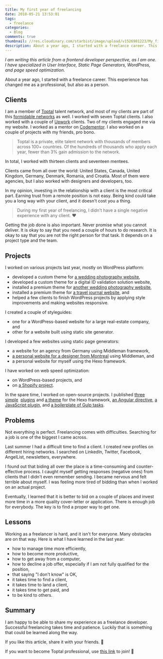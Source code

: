 ```yaml
---
title: My first year of freelancing
date: 2018-05-21 13:53:01
tags:
  - freelance
categories:
  - Blog
comments: true
thumbnail: //res.cloudinary.com/starbist/image/upload/v1526981223/My_first_year_of_freelancing_exsbxg.jpg
description: About a year ago, I started with a freelance career. This experience has changed me as a professional, but also as a person.
---
```


_I am writing this article from a frontend developer perspective, as I am one. I have specialized in User Interface, Static Page Generators, WordPress, and page speed optimization._

About a year ago, I started with a freelance career. This experience has changed me as a professional, but also as a person.

<!-- more -->

## Clients
I am a member of [Toptal] talent network, and most of my clients are part of this [formidable networks] as well. I worked with seven Toptal clients. I also worked with a couple of [Upwork] clients. Two of my clients engaged me via my website. I worked as a mentor on [Codementor]. I also worked on a couple of projects with my friends, pro bono.

> Toptal is a private, elite talent network with thousands of members across 100+ countries. Of the hundreds of thousands who apply each year, fewer than 3% gain admission to the network.

In total, I worked with thirteen clients and seventeen mentees.

Clients came from all over the world: United States, Canada, United Kingdom, Germany, Denmark, Romania, and Croatia. Most of them were agencies, but I also worked with designers and developers, too.

In my opinion, investing in the relationship with a client is the most critical part. Earning trust from a remote position is not easy. Being kind could take you a long way with your client, and it doesn't cost you a thing.

> During my first year of freelancing, I didn't have a single negative experience with any client. ❤️

Getting the job done is also important. Never promise what you cannot deliver. It is okay to say that you need a couple of hours to do research. It is okay to say that you are not the right person for that task. It depends on a project type and the team.

## Projects
I worked on various projects last year, mostly on WordPress platform:
- developed a custom theme for [a wedding photography website],
- developed a custom theme for a digital ID validation solution website,
- installed a premium theme for [another wedding photography website],
- installed a premium theme for [a travel journal website], and
- helped a few clients to finish WordPress projects by applying style improvements and making websites responsive.

I created a couple of styleguides:
- one for a WordPress-based website for a large real-estate company, and
- other for a website built using static site generator.

I developed a few websites using static page generators:
- a website for an agency from Germany using Middleman framework,
- [a personal website for a designer from Montreal] using Middleman, and
- a personal website for myself using the Hexo framework.

I have worked on web speed optimization:
- on WordPress-based projects, and
- on [a Shopify project].

In the spare time, I worked on open-source projects. I published [three]&nbsp; [simple]&nbsp; [plugins] and [a theme] for the Hexo framework, [an Angular directive], [a JavaScript plugin], and [a boilerplate of Gulp tasks].

## Problems
Not everything is perfect. Freelancing comes with difficulties. Searching for a job is one of the biggest I came across.

Last summer I had a difficult time to find a client. I created new profiles on different hiring networks. I searched on LinkedIn, Twitter, Facebook, AngelList, newsletters, everywhere.

I found out that biding all over the place is a time-consuming and counter-effective process. I caught myself getting responses (negative ones) from clients that I didn't even remember sending. I became nervous and felt terrible about myself. I was feeling more tired of bidding than when I worked on an actual project.

Eventually, I learned that it is better to bid on a couple of places and invest more time in a more quality cover-letter or application. There is enough job for everybody. The key is to find a proper way to get one.

## Lessons
Working as a freelancer is hard, and it isn't for everyone. Many obstacles are on that way. Here is what I have learned in the last year:
- how to manage time more efficiently,
- how to become more productive,
- how to get away from a computer,
- how to decline a job offer, especially if I am not fully qualified for the position,
- that saying "I don't know" is OK,
- it takes time to find a client,
- it takes time to land a client,
- it takes time to get paid, and
- to be kind to others.

## Summary
I am happy to be able to share my experience as a freelance developer. Successful freelancing takes time and patience. Luckily that is something that could be learned along the way.

If you like this article, share it with your friends. 👋

If you want to become Toptal professional, use [this link] to join! 🔗

[Toptal]: https://www.toptal.com/resume/silvestar-bistrovic
[formidable networks]: https://www.toptal.com/
[Upwork]: https://www.upwork.com/o/profiles/users/_~01c831478a40df279f/
[Codementor]: https://www.codementor.io/malimirkeccita
[a wedding photography website]: /portfolio/irinaandmatej/
<!-- a digital ID validation solution website]: /portfolio/netki/ -->
[another wedding photography website]: /portfolio/marcijusweddings/
[a travel journal website]: /portfolio/borninjune/
<!-- [an agency from Germany]: /portfolio/contiamo/ -->
[a personal website for a designer from Montreal]: /portfolio/hanhanxue/
[a Shopify project]: /portfolio/moodings/
[three]: https://www.npmjs.com/package/hexo-codepen
[simple]: https://www.npmjs.com/package/hexo-caniuse
[plugins]: https://www.npmjs.com/package/hexo-cloudinary
[a theme]: https://www.npmjs.com/package/hexo-theme-sb
[an Angular directive]: http://www.npmjs.compackage/angular-dragtable
[a JavaScript plugin]: https://www.npmjs.com/package/classily.js
[a boilerplate of Gulp tasks]: https://www.npmjs.com/package/starter-project
[Static Page Generators]: https://www.staticgen.com/
[this link]: https://www.toptal.com/#trust-nothing-but-brilliant-freelancers
